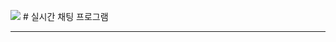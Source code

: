 <img src="https://github.com/user-attachments/assets/68c5b846-0b38-42c4-8aeb-67b20354cabb" /> # 실시간 채팅 프로그램

---
